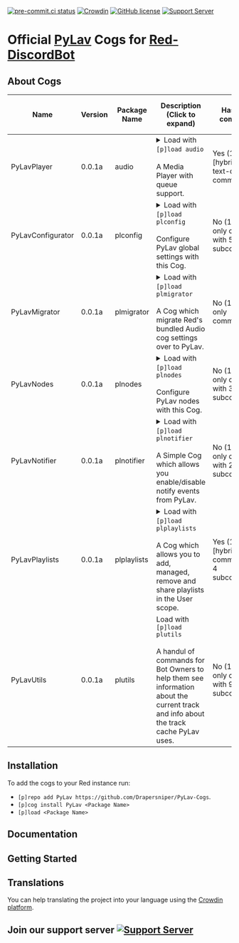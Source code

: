 [![pre-commit.ci status](https://results.pre-commit.ci/badge/github/Drapersniper/Audio/master.svg)](https://results.pre-commit.ci/latest/github/Drapersniper/Audio/master)
[![Crowdin](https://badges.crowdin.net/mediaplayer/localized.svg)](https://crowdin.com/project/mediaplayer)
[![GitHub license](https://img.shields.io/github/license/Drapersniper/Py-Lav.svg)](https://github.com/Drapersniper/Py-Lav/blob/master/LICENSE)
[![Support Server](https://img.shields.io/discord/970987707834720266)](https://discord.com/invite/Sjh2TSCYQB)

# Official [PyLav](https://github.com/Drapersniper/Py-Lav) Cogs for [Red-DiscordBot](https://github.com/Cog-Creators/Red-DiscordBot)

About Cogs
---------------------------

| Name              | Version | Package Name | Description (Click to expand)                                                                                                                                                                                                                                                                                                                                                                                                                                                    | Has Slash commands                                | Has Context menus commands              | Authors                                         |
|-------------------|---------|--------------|----------------------------------------------------------------------------------------------------------------------------------------------------------------------------------------------------------------------------------------------------------------------------------------------------------------------------------------------------------------------------------------------------------------------------------------------------------------------------------|---------------------------------------------------|-----------------------------------------|-------------------------------------------------|
| PyLavPlayer       | 0.0.1a  | audio        | <details><summary>Load with `[p]load audio`<br/><br/>A Media Player with queue support.<br/></summary><br/>Installing this cog will replace the bundled Audio cog, to revert this simply uninstall this cog.<br/><br/>With support for player history, playlist enqueuing, multiple source searches, multiple queries per command, seek, pause, stop, disconnect, summon, queue repeat</details>                                                                                 | Yes (14 slash [hybrid] and 3 text-only commands)  | Yes (one for user and one for messages) | [Drapersniper](https://github.com/Drapersniper) |
| PyLavConfigurator | 0.0.1a  | plconfig     | <details><summary>Load with `[p]load plconfig`<br/><br/>Configure PyLav global settings with this Cog.<br/></summary><br/>Used to change toggle the status and behaviour of the managed node as well as changing the localtracks folder.</details>                                                                                                                                                                                                                               | No  (1 text-only command with 5 subcommands)      | No                                      | [Drapersniper](https://github.com/Drapersniper) |
| PyLavMigrator     | 0.0.1a  | plmigrator   | <details><summary>Load with `[p]load plmigrator`<br/><br/>A Cog which migrate Red's bundled Audio cog settings over to PyLav.<br/></summary><br/>This Cog migrates all playlists, shared global and server settings, with the exception of the per server maximum volume<br/>**DO NOT RUN** run the migration command if you already been used PyLav cogs for a while as it will replace any existing conflicting setting with the values from the Audio cog settings.</details> | No  (1 text-only command)                         | No                                      | [Drapersniper](https://github.com/Drapersniper) |
| PyLavNodes        | 0.0.1a  | plnodes      | <details><summary>Load with `[p]load plnodes`<br/><br/>Configure PyLav nodes with this Cog.<br/></summary><br/>This Cog allows you to add, managed and remove additional nodes from PyLav.</details>                                                                                                                                                                                                                                                                             | No  (1 text-only command with 3 subcommands)      | No                                      | [Drapersniper](https://github.com/Drapersniper) |
| PyLavNotifier     | 0.0.1a  | plnotifier   | <details><summary>Load with `[p]load plnotifier`<br/><br/>A Simple Cog which allows you enable/disable notify events from PyLav.<br/></summary><br/>This Cog allows you to granuraly disable/enable events so that they are sent to the specified channel in your Discord server, useful for server owners who wish to see when a user takes a certain action in PyLav such as enqueueing tracks.</details>                                                                      | No  (1 text-only command with 2 subcommands)      | No                                      | [Drapersniper](https://github.com/Drapersniper) |
| PyLavPlaylists    | 0.0.1a  | plplaylists  | <details><summary>Load with `[p]load plplaylists`<br/><br/>A Cog which allows you to add, managed, remove and share playlists in the User scope.<br/></summary><br/>Playlists created using this Cog can be shared across servers and support all inputs supported by PyLav.</details>                                                                                                                                                                                           | Yes (1 slash [hybrid] command with 4 subcommands) | No                                      | [Drapersniper](https://github.com/Drapersniper) |
| PyLavUtils        | 0.0.1a  | plutils      | <summary>Load with `[p]load plutils`<br/><br/>A handul of commands for Bot Owners to help them see information about the current track and info about the track cache PyLav uses.</summary>                                                                                                                                                                                                                                                                                      | No  (1 text-only command with 9 subcommands)      | No                                      | [Drapersniper](https://github.com/Drapersniper) |


Installation
---------------------------
To add the cogs to your Red instance run:
- `[p]repo add PyLav https://github.com/Drapersniper/PyLav-Cogs`.
- `[p]cog install PyLav <Package Name>`
- `[p]load <Package Name>`

Documentation
---------------------------

Getting Started
-------------------------------------

Translations
------------------------------------
You can help translating the project into your language using the [Crowdin platform](https://crowdin.com/project/mediaplayer).

## Join our support server [![Support Server](https://img.shields.io/discord/970987707834720266?style=social)](https://discord.com/invite/Sjh2TSCYQB)
